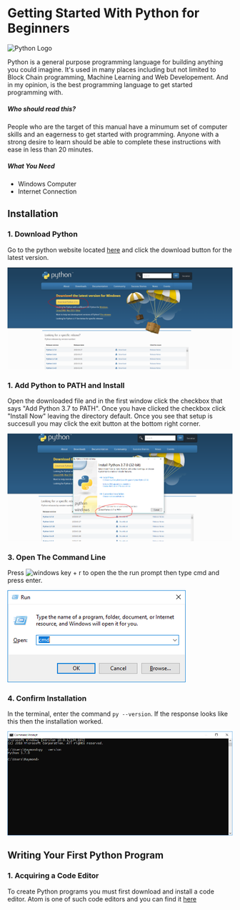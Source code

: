 # Getting Started With Python for Beginners

![Python Logo](https://www.python.org/static/community_logos/python-logo-master-v3-TM.png "The Python Logo")

Python is a general purpose programming language for building anything you could imagine.  It's used in many places including but not limited to Block Chain programming, Machine Learning and Web Developement. And in my opinion, is the best programming language to get started programming with.

##### Who should read this?
People who are the target of this manual have a minumum set of computer skills and an eagerness to get started
with programming.  Anyone with a strong desire to learn should be able to complete these instructions with ease in less than 20 minutes.

##### What You Need
* Windows Computer
* Internet Connection


## Installation
### 1. Download Python
Go to the python website located [here](https://www.python.org/getit/) and click the download button for the latest version.


![Download Button](https://raw.githubusercontent.com/theapprenticewizard/python-intro/master/images/1.%20Download%20Python.PNG)

### 1. Add Python to PATH and Install
Open the downloaded file and in the first window click the checkbox that says "Add Python 3.7 to PATH".  Once you have clicked the checkbox click "Install Now" leaving the directory default. Once you see that setup is succesull you may click the exit button at the bottom right corner.


![Add to Path Button](https://raw.githubusercontent.com/theapprenticewizard/python-intro/master/images/2.%20Add%20Python%20to%20Path.PNG)

### 3. Open The Command Line
Press ![windows key](https://i.stack.imgur.com/MB2Nl.jpg) + r to open the the run prompt then type cmd and press enter.

![Run Prompt](https://raw.githubusercontent.com/theapprenticewizard/python-intro/master/images/3.%20Run%20Prompt.PNG)

### 4. Confirm Installation 
In the terminal, enter the command `py --version`.  If the response looks like this then the installation worked. 

![Command Prompt](https://raw.githubusercontent.com/theapprenticewizard/python-intro/master/images/5.%20Check%20Installation.PNG)


## Writing Your First Python Program

### 1. Acquiring a Code Editor
To create Python programs you must first download and install a code editor. Atom is one of such code editors and you can find it [here](http://atom.io)